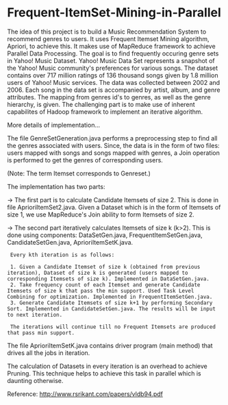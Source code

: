 # Frequent-ItemSet-Mining-in-Parallel
The idea of this project is to build a Music Recommendation System to recommend genres to users. It uses Frequent Itemset Mining algorithm,  Apriori, to achieve this. It makes use of MapReduce framework to achieve Parallel Data Processing. The goal is to find frequently occuring genre sets in Yahoo! Music Dataset. Yahoo! Music Data Set represents a snapshot of the Yahoo! Music community's preferences for various songs. The dataset contains over 717 million ratings of 136 thousand songs given by 1.8 million users of Yahoo! Music services. The data was collected between 2002 and 2006. Each song in the data set is accompanied by artist, album, and genre attributes. The mapping from genres id's to genres, as well as the genre hierarchy, is given. The challenging part is to make use of inherent capabilites of Hadoop framework to implement an iterative algorithm. 

More details of implementation...

The file GenreSetGeneration.java performs a preprocessing step to find all the genres associated with users. Since, the data is in the form of two files: users mapped with songs and songs mapped with genres, a Join operation is performed to get the genres of corresponding users. 

(Note: The term Itemset corresponds to Genreset.)

The implementation has two parts: 

  -> The first part is to calculate Candidate Itemsets of size 2. This is done in file AprioriItemSet2.java. Given a Dataset      which is in the form of Itemsets of size 1, we use MapReduce's Join ability to form Itemsets of size 2. 
  
  -> The second part iteratively calculates Itemsets of size k (k>2). This is done using components: DataSetGen.java,             FrequentItemSetGen.java, CandidateSetGen.java, AprioriItemSetK.java. 
     
     Every kth iteration is as follows:
     
     1. Given a Candidate Itemset of size k (obtained from previous iteration), Dataset of size k is generated (users mapped to corresponding Itemsets of size k). Implemented in DataSetGen.java.
     2. Take frequency count of each Itemset and generate Candidate Itemsets of size k that pass the min support. Used Task Level Combining for optimization. Implemented in FrequentItemSetGen.java.
     3. Generate Candidate Itemsets of size k+1 by performing Secondary Sort. Implemented in CandidateSetGen.java. The results will be input to next iteration.
     
     The iterations will continue till no Frequent Itemsets are produced that pass min support.
     
The file AprioriItemSetK.java contains driver program (main method) that drives all the jobs in iteration.
     
The calculation of Datasets in every iteration is an overhead to achieve Pruning. This technique helps to achieve this task in parallel which is daunting otherwise.

Reference: http://www.rsrikant.com/papers/vldb94.pdf
  
  
  
     
    

